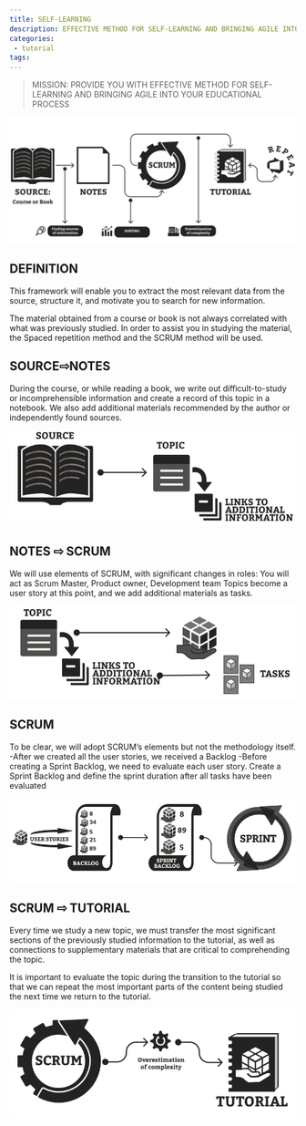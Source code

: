 ```yaml
---
title: SELF-LEARNING
description: EFFECTIVE METHOD FOR SELF-LEARNING AND BRINGING AGILE INTO YOUR EDUCATIONAL PROCESS
categories:
 - tutorial
tags:
---
```


> MISSION: PROVIDE YOU WITH EFFECTIVE METHOD FOR SELF-LEARNING AND BRINGING AGILE INTO YOUR EDUCATIONAL PROCESS
<!-- more -->

<img src="/1.png" style="background:none; border:none; box-shadow:none;">

## DEFINITION

This framework will enable you to extract the most relevant data from the source, structure it, and motivate you to search for new information.

The material obtained from a course or book is not always correlated with what was previously studied. In order to assist you in studying the material, the Spaced repetition method and the SCRUM method will be used.

## SOURCE⇨NOTES

During the course, or while reading a book, we write out difficult-to-study or incomprehensible information and create a record of this topic in a notebook. We also add additional materials recommended by the author or independently found sources.

![Image](/2.png)

## NOTES ⇨ SCRUM

 We will use elements of SCRUM, with significant changes in roles: You will act as Scrum Master, Product owner, Development team
Topics become a user story at this point, and we add additional materials as tasks.

![Image](/3.png)

## SCRUM

To be clear, we will adopt SСRUM’s elements but not the methodology itself.
-After we created all the user stories, we received a Backlog
-Before creating a Sprint Backlog, we need to evaluate each user story.
Create a Sprint Backlog and define the sprint duration after all tasks have been evaluated

![Image](/4.png)


## SCRUM ⇨ TUTORIAL

Every time we study a new topic, we must transfer the most significant sections of the previously studied information to the tutorial, as well as connections to supplementary materials that are critical to comprehending the topic.

It is important to evaluate the topic during the transition to the tutorial so that we can repeat the most important parts of the content being studied the next time we return to the tutorial.

![Image](/5.png)


